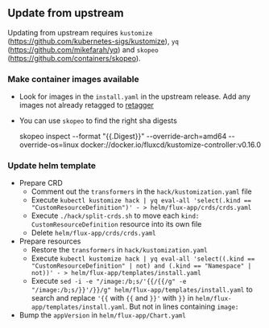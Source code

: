 ## Update from upstream

Updating from upstream requires `kustomize` (https://github.com/kubernetes-sigs/kustomize), `yq` (https://github.com/mikefarah/yq) and `skopeo` (https://github.com/containers/skopeo).

### Make container images available

- Look for images in the `install.yaml` in the upstream release. Add any images not already retagged to [retagger](https://github.com/giantswarm/retagger)
- You can use `skopeo` to find the right sha digests

     skopeo inspect --format "{{.Digest}}" --override-arch=amd64 --override-os=linux docker://docker.io/fluxcd/kustomize-controller:v0.16.0

### Update helm template

- Prepare CRD
  - Comment out the `transformers` in the `hack/kustomization.yaml` file
  - Execute `kubectl kustomize hack | yq eval-all 'select(.kind == "CustomResourceDefinition")' - > helm/flux-app/crds/crds.yaml`
  - Execute `./hack/split-crds.sh` to move each `kind: CustomResourceDefinition` resource into its own file
  - Delete `helm/flux-app/crds/crds.yaml`
- Prepare resources
  - Restore the `transformers` in `hack/kustomization.yaml`
  - Execute `kubectl kustomize hack | yq eval-all 'select((.kind == "CustomResourceDefinition" | not) and (.kind == "Namespace" | not))' - > helm/flux-app/templates/install.yaml`
  - Execute `sed -i -e "/image:/b;s/'{{/{{/g" -e "/image:/b;s/}}'/}}/g" helm/flux-app/templates/install.yaml` to search and replace `'{{` with `{{` and `}}'` with `}}` in `helm/flux-app/templates/install.yaml`. But not in lines containing `image:`
- Bump the `appVersion` in `helm/flux-app/Chart.yaml`
